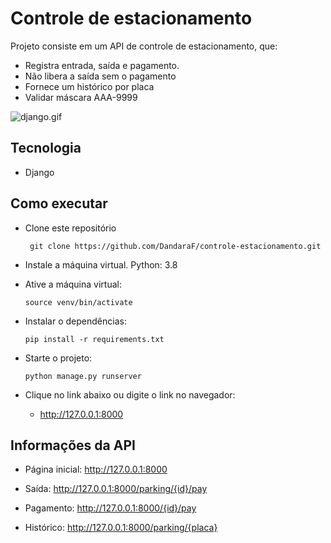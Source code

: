# Controle de estacionamento


Projeto consiste em um API de controle de estacionamento, que:
* Registra entrada, saída e pagamento.
* Não libera a saída sem o pagamento
* Fornece um histórico por placa
* Validar máscara AAA-9999

![django.gif](..%2F..%2F..%2F..%2FV%C3%ADdeos%2Fdjango.gif)

## Tecnologia

* Django


## Como executar

* Clone este repositório
   ```console
    git clone https://github.com/DandaraF/controle-estacionamento.git
    ```
  
* Instale a máquina virtual. Python: 3.8

* Ative a máquina virtual:
    ```console
    source venv/bin/activate
    ```
* Instalar o dependências:
    ```console
    pip install -r requirements.txt
    ```
* Starte o projeto:
    ```console
    python manage.py runserver
    ```
* Clique no link abaixo ou digite o link no navegador:
   * http://127.0.0.1:8000
   
## Informações da API
* Página inicial:  http://127.0.0.1:8000
  
* Saída: http://127.0.0.1:8000/parking/{id}/pay
  
* Pagamento: http://127.0.0.1:8000/{id}/pay

* Histórico: http://127.0.0.1:8000/parking/{placa}
  


